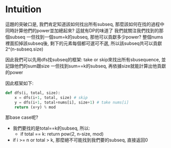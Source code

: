 # Intuition

這題的突破口是, 我們肯定知道該如何找出所有subseq, 那麼該如何在找的過程中同時計算他們的power並加總起來?
這就有DP的味道了
我們就關注我們找到的那個subseq
一但找到一個sum=k的subseq, 那他可以貢獻多少power?
整個nums裡面扣掉該subseq後, 剩下的元素每個都可選可不選, 所以該subseq共可以貢獻2^(n-subseq.size)

因此我們可以先用dfs找subseq的框架: take or skip來找出所有sbusequence, 並記錄他們的sum跟size
一但找到sum==k的subseq, 再依據size就能計算出他貢獻的power

因此框架如下:

```py
def dfs(i, total, size):
    x = dfs(i+1, total, size) # skip
    y = dfs(i+1, total+nums[i], size+1) # take nums[i]
    return (x+y) % mod
```

那base case呢?
- 我們要找的是total==k的subseq, 所以:
    - if total == k: return pow(2, n-size, mod)
- if i >= n or total > k, 那麼絕不可能找到我們要的subseq, 直接返回0